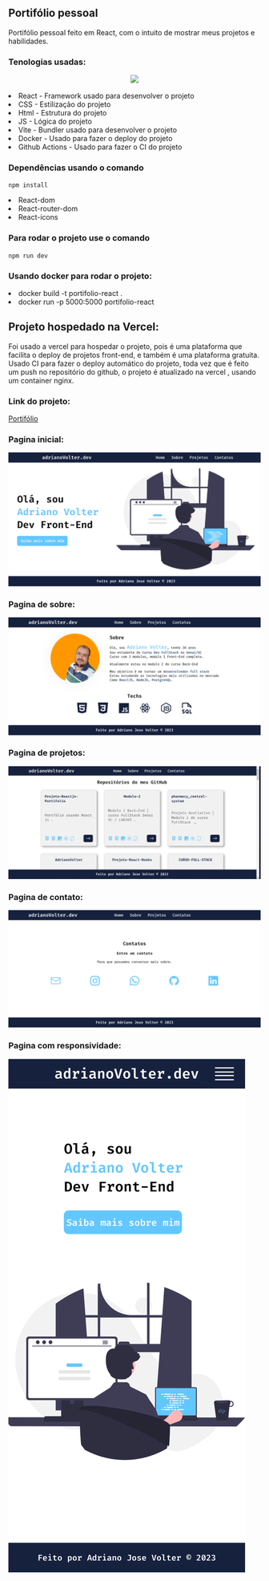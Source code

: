 ## Portifólio pessoal 

<p> Portifólio pessoal feito em React, com o intuito de mostrar meus projetos e habilidades. </p>

### Tenologias usadas: 

<p align="center">
  <a href="https://skillicons.dev">
    <img src="https://skillicons.dev/icons?i=react,js,html,css,vite,docker,githubactions" />
  </a>
</p>

<li>React - Framework usado para desenvolver o projeto

<li>CSS - Estilização do projeto

<li>Html - Estrutura do projeto
<li>JS - Lógica do projeto
<li>Vite - Bundler usado para desenvolver o projeto
<li>Docker - Usado para fazer o deploy do projeto
<li>Github Actions - Usado para fazer o CI do projeto

### Dependências usando o comando 

```
npm install
```


<li>React-dom
<li>React-router-dom
<li>React-icons


### Para rodar o projeto use o comando

```
npm run dev
```

### Usando docker para rodar o projeto:

<li>docker build -t portifolio-react .
<li>docker run -p 5000:5000 portifolio-react

## Projeto hospedado na Vercel:

Foi usado a vercel para hospedar o projeto, pois é uma plataforma que facilita o deploy de projetos front-end, e também é uma plataforma gratuita.
Usado CI para fazer o deploy automático do projeto, toda vez que é feito um push no repositório do github, o projeto é atualizado na vercel , usando um container nginx.

### Link do projeto:

<a href="https://projeto-reactjs-portifolio2023.vercel.app/">Portifólio</a>
### Pagina inicial:

![image](public/page-inicio.png)

### Pagina de sobre:

![image](public/sobre.png)

### Pagina de projetos:

![image](public/projetos.png)

### Pagina de contato:

![image](public/contatos.png)

### Pagina com responsividade:

![image](public/inicio-resp.png)




   